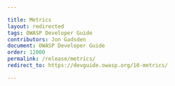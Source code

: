 ```yaml
---

title: Metrics
layout: redirected
tags: OWASP Developer Guide
contributors: Jon Gadsden
document: OWASP Developer Guide
order: 12000
permalink: /release/metrics/
redirect_to: https://devguide.owasp.org/10-metrics/

---
```

